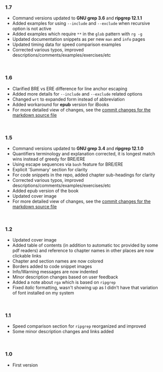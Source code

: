 <br>

### 1.7

* Command versions updated to **GNU grep 3.6** and **ripgrep 12.1.1**
* Added examples for using `--include` and `--exclude` when recursive option is not active
* Added examples which require `**` in the `glob` pattern with `rg -g`
* Updated documentation snippets as per new `man` and `info` pages
* Updated timing data for speed comparison examples
* Corrected various typos, improved descriptions/comments/examples/exercises/etc

<br>

### 1.6

* Clarified BRE vs ERE difference for line anchor escaping
* Added more details for `--include` and `--exclude` related options
* Changed `wrt` to expanded form instead of abbreviation
* Added workaround for **epub** version for iBooks
* For more detailed view of changes, see the [commit changes for the markdown source file](https://github.com/learnbyexample/learn_gnugrep_ripgrep/commit/ca6cd9169f206c24e64ba103667dbac44261ed4d#diff-bd3e21cd00859a688be8c3d0429b1dc4)

<br>

### 1.5

* Command versions updated to **GNU grep 3.4** and **ripgrep 12.1.0**
* Quantifiers terminology and explanation corrected, it is longest match wins instead of greedy for BRE/ERE
* Using escape sequences via `bash` feature for BRE/ERE
* Explicit 'Summary' section for clarity
* For code snippets in the repo, added chapter sub-headings for clarity
* Corrected various typos, improved descriptions/comments/examples/exercises/etc
* Added epub version of the book
* Updated cover image
* For more detailed view of changes, see the [commit changes for the markdown source file](https://github.com/learnbyexample/learn_gnugrep_ripgrep/commit/99d8bdb40ba5ba0f7a67fe266ba355a92a9cd178#diff-bd3e21cd00859a688be8c3d0429b1dc4)

<br>

### 1.2

* Updated cover image
* Added table of contents (in addition to automatic toc provided by some pdf readers) and reference to chapter names in other places are now clickable links
* Chapter and section names are now colored
* Borders added to code snippet images
* Info/Warning messages are now indented
* Minor description changes based on user feedback
* Added a note about `rga` which is based on `ripgrep`
* Fixed *italic* formatting, wasn't showing up as I didn't have that variation of font installed on my system

<br>

### 1.1

* Speed comparison section for `ripgrep` reorganized and improved
* Some minor description changes and links added

<br>

### 1.0

* First version
